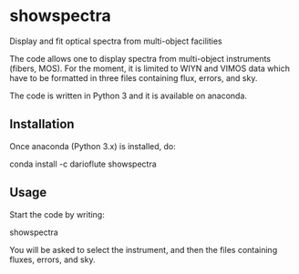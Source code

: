 # showspectra
Display and fit optical spectra from multi-object facilities

The code allows one to display spectra from multi-object instruments (fibers, MOS).
For the moment, it is limited to WIYN and VIMOS data which have to be formatted in three files containing flux, errors, and sky. 

The code is written in Python 3 and it is available on anaconda.

## Installation

Once anaconda (Python 3.x) is installed, do:

conda install -c darioflute showspectra

## Usage

Start the code by writing:

showspectra

You will be asked to select the instrument, and then the files containing fluxes, errors, and sky.
